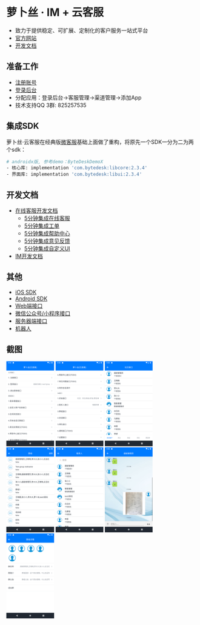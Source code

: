# 萝卜丝 · IM + 云客服

- 致力于提供稳定、可扩展、定制化的客户服务一站式平台
- [官方网站](https://www.bytedesk.com)
- [开发文档](https://github.com/bytedesk/bytedesk-android/wiki)

## 准备工作

- [注册账号](https://www.bytedesk.com/antv/user/register)
- [登录后台](https://www.bytedesk.com/antv/user/login)
- 分配应用：登录后台->客服管理->渠道管理->添加App
- 技术支持QQ 3群: 825257535

## 集成SDK

萝卜丝·云客服在经典版[微客服](http://www.weikefu.net)基础上面做了重构，将原先一个SDK一分为二为两个sdk：

```bash
# androidx版, 参考demo：ByteDeskDemoX
- 核心库: implementation 'com.bytedesk:libcore:2.3.4'
- 界面库: implementation 'com.bytedesk:libui:2.3.4'
```
<!-- - 核心库：com.bytedesk:libcore: [![Download](https://api.bintray.com/packages/jackning/maven/core/images/download.svg)](https://bintray.com/jackning/maven/core/_latestVersion)
- 界面库，完全开源(Demo中的bytedesk-ui模块)，方便开发者自定义界面：com.bytedesk:libui: [![Download](https://api.bintray.com/packages/jackning/maven/ui/images/download.svg)](https://bintray.com/jackning/maven/ui/_latestVersion) -->

## 开发文档

- [在线客服开发文档](https://github.com/Bytedesk/bytedesk-android/wiki)
    - [5分钟集成在线客服](https://github.com/Bytedesk/bytedesk-android/wiki/5%E5%88%86%E9%92%9F%E9%9B%86%E6%88%90%E5%9C%A8%E7%BA%BF%E5%AE%A2%E6%9C%8D)
    - [5分钟集成工单](https://github.com/Bytedesk/bytedesk-android/wiki/5%E5%88%86%E9%92%9F%E9%9B%86%E6%88%90%E5%B7%A5%E5%8D%95)
    - [5分钟集成帮助中心](https://github.com/Bytedesk/bytedesk-android/wiki/5%E5%88%86%E9%92%9F%E9%9B%86%E6%88%90%E5%B8%AE%E5%8A%A9%E4%B8%AD%E5%BF%83)
    - [5分钟集成意见反馈](https://github.com/Bytedesk/bytedesk-android/wiki/5%E5%88%86%E9%92%9F%E9%9B%86%E6%88%90%E6%84%8F%E8%A7%81%E5%8F%8D%E9%A6%88)
    - [5分钟集成自定义UI](https://github.com/Bytedesk/bytedesk-android/wiki/5%E5%88%86%E9%92%9F%E9%9B%86%E6%88%90%E8%87%AA%E5%AE%9A%E4%B9%89UI)
- [IM开发文档](https://github.com/bytedesk/bytedesk-android/wiki/IM%E5%BC%80%E5%8F%91%E6%96%87%E6%A1%A3)

## 其他

- [iOS SDK](https://github.com/bytedesk/bytedesk-ios)
- [Android SDK](https://github.com/bytedesk/bytedesk-android)
- [Web端接口](https://github.com/bytedesk/bytedesk-web)
- [微信公众号/小程序接口](https://github.com/bytedesk/bytedesk-wechat)
- [服务器端接口](https://github.com/bytedesk/bytedesk-server)
- [机器人](https://github.com/bytedesk/bytedesk-chatbot)

## 截图

<img src="./img/1.png" width="25%" height="25%"/>
<img src="./img/2.png" width="25%" height="25%"/>
<img src="./img/3.png" width="25%" height="25%"/>
<img src="./img/4.png" width="25%" height="25%"/>
<img src="./img/5.png" width="25%" height="25%"/>
<img src="./img/6.png" width="25%" height="25%"/>
<img src="./img/7.png" width="25%" height="25%"/>
